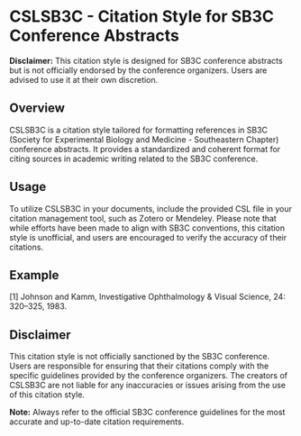 # CSLSB3C - Citation Style for SB3C Conference Abstracts

**Disclaimer:** This citation style is designed for SB3C conference abstracts but is not officially endorsed by the conference organizers. Users are advised to use it at their own discretion.

## Overview
CSLSB3C is a citation style tailored for formatting references in SB3C (Society for Experimental Biology and Medicine - Southeastern Chapter) conference abstracts. It provides a standardized and coherent format for citing sources in academic writing related to the SB3C conference.

## Usage
To utilize CSLSB3C in your documents, include the provided CSL file in your citation management tool, such as Zotero or Mendeley. Please note that while efforts have been made to align with SB3C conventions, this citation style is unofficial, and users are encouraged to verify the accuracy of their citations.

## Example
[1]	Johnson and Kamm, Investigative Ophthalmology & Visual Science, 24: 320–325, 1983.


## Disclaimer
This citation style is not officially sanctioned by the SB3C conference. Users are responsible for ensuring that their citations comply with the specific guidelines provided by the conference organizers. The creators of CSLSB3C are not liable for any inaccuracies or issues arising from the use of this citation style.

**Note:** Always refer to the official SB3C conference guidelines for the most accurate and up-to-date citation requirements.
